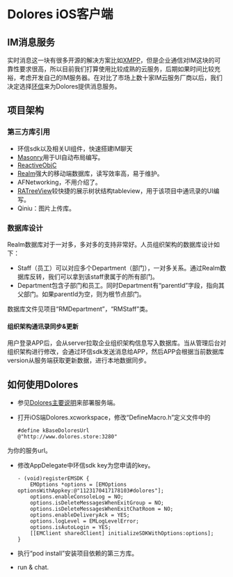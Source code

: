 # Dolores iOS客户端

## IM消息服务

实时消息这一块有很多开源的解决方案比如[XMPP](https://xmpp.org)，但是企业通信对IM这块的可靠性要求很高，所以目前我们打算使用比较成熟的云服务，后期如果时间比较充裕，考虑开发自己的IM服务器。在对比了市场上数十家IM云服务厂商以后，我们决定选择[环信](http://www.easemob.com)来为Dolores提供消息服务。

## 项目架构

### 第三方库引用

- 环信sdk以及相关UI组件，快速搭建IM聊天
- [Masonry](https://github.com/SnapKit/Masonry)用于UI自动布局编写。
- [ReactiveObjC](https://github.com/ReactiveCocoa/ReactiveCocoa)
- [Realm](https://github.com/realm/realm-cocoa)强大的移动端数据库，读写效率高，易于维护。
- AFNetworking，不用介绍了。
- [RATreeView](https://github.com/Augustyniak/RATreeView)较快捷的展示树状结构tableview，用于该项目中通讯录的UI编写。
- Qiniu：图片上传库。

### 数据库设计

Realm数据库对于一对多，多对多的支持非常好。人员组织架构的数据库设计如下：

- Staff（员工）可以对应多个Department（部门），一对多关系。通过Realm数据库反转，我们可以拿到该staff隶属于的所有部门。
- Department包含子部门和员工。同时Department有“parentId”字段，指向其父部门。如果parentId为空，则为根节点部门。

数据库文件见项目“RMDepartment”，“RMStaff”类。

#### 组织架构通讯录同步&更新

用户登录APP后，会从server拉取企业组织架构信息写入数据库。当从管理后台对组织架构进行修改，会通过环信sdk发送消息给APP，然后APP会根据当前数据库version从服务端获取更新数据，进行本地数据同步。

## 如何使用Dolores

- 参见[Dolores主要说明](https://github.com/DoloresTeam/Dolores)来部署服务端。

- 打开iOS端Dolores.xcworkspace，修改“DefineMacro.h”定义文件中的

  ```
  #define kBaseDoloresUrl                         @"http://www.dolores.store:3280"
  ```

为你的服务url。

- 修改AppDelegate中环信sdk key为您申请的key。

  ```
  - (void)registerEMSDK {
      EMOptions *options = [EMOptions optionsWithAppkey:@"1123170417178103#dolores"];
      options.enableConsoleLog = NO;
      options.isDeleteMessagesWhenExitGroup = NO;
      options.isDeleteMessagesWhenExitChatRoom = NO;
      options.enableDeliveryAck = YES;
      options.logLevel = EMLogLevelError;
      options.isAutoLogin = YES;
      [[EMClient sharedClient] initializeSDKWithOptions:options];
  }
  ```

- 执行“pod install”安装项目依赖的第三方库。

- run & chat.